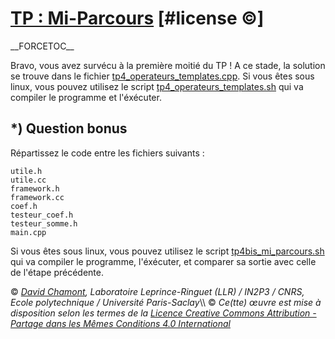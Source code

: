 # [TP : Mi-Parcours](README.md "wikilink") \[\#license ©\]

\_\_FORCETOC\_\_

Bravo, vous avez survécu à la première moitié du TP \! A ce stade, la solution se trouve dans le fichier [tp4\_operateurs\_templates.cpp](coefs-old/tp4_operateurs_templates.cpp "wikilink"). Si vous êtes sous linux, vous pouvez utilisez le script [tp4\_operateurs\_templates.sh](coefs-old/tp4_operateurs_templates.sh "wikilink") qui va compiler le programme et l'éxécuter.

## \*) Question bonus

Répartissez le code entre les fichiers suivants :

    utile.h
    utile.cc
    framework.h
    framework.cc
    coef.h
    testeur_coef.h
    testeur_somme.h
    main.cpp

Si vous êtes sous linux, vous pouvez utilisez le script [tp4bis\_mi\_parcours.sh](http://llrforge.in2p3.fr/~chamont/svn/DebuterEnCpp/tp4bis_mi_parcours.sh) qui va compiler le programme, l'éxécuter, et comparer sa sortie avec celle de l'étape précédente.

© *[David Chamont](http://llr.in2p3.fr/spip.php?page=view_person&personID=121), Laboratoire Leprince-Ringuet (LLR) / IN2P3 / CNRS, Ecole polytechnique / Université Paris-Saclay*\\\\ © *Ce(tte) œuvre est mise à disposition selon les termes de la [Licence Creative Commons Attribution - Partage dans les Mêmes Conditions 4.0 International](http://creativecommons.org/licenses/by-sa/4.0/)*
